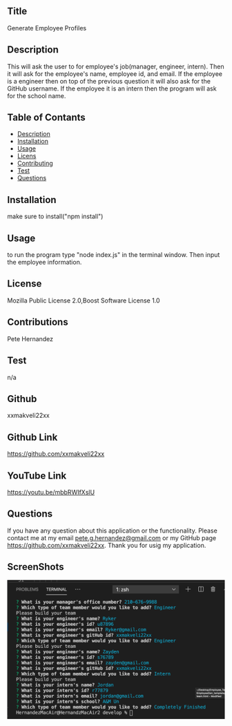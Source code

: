 ## Title

Generate Employee Profiles

## Description

This will ask the user to for employee's job(manager, engineer, intern). Then it will ask for the employee's name, employee id, and email. If the employee is a engineer then on top of the previous question it will also ask for the GitHub username. If the employee it is an intern then the program will ask for the school name.

## Table of Contants

* [Description](#Description)
* [Installation](#Installation)
* [Usage](#Usage)
* [Licens](#License)
* [Contributing](#Contribution)
* [Test](#Test)
* [Questions](#Questions)

## Installation

make sure to install("npm install")

## Usage

to run the program type "node index.js" in the terminal window. Then input the employee information.

## License

Mozilla Public License 2.0,Boost Software License 1.0

## Contributions

Pete Hernandez

## Test

n/a

## Github

xxmakveli22xx  
    
## Github Link

https://github.com/xxmakveli22xx

## YouTube Link

https://youtu.be/mbbRWIfXslU

## Questions

 If you have any question about this application or the functionality.
 Please contact me at my email pete.g.hernandez@gmail.com or my GitHub page https://github.com/xxmakveli22xx.
 Thank you for usig my application.

## ScreenShots

<img src="/ScreenShots/SS1.png">
